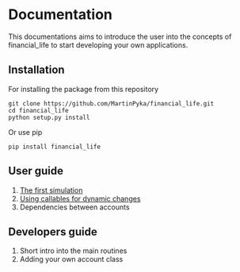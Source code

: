 # Documentation

This documentations aims to introduce the user into the concepts of financial_life to start developing your own applications.

## Installation

For installing the package from this repository

	git clone https://github.com/MartinPyka/financial_life.git
	cd financial_life
	python setup.py install

Or use pip

 	pip install financial_life

## User guide

1. [The first simulation](01_first_simulation.md)
2. [Using callables for dynamic changes](02_using_callables_for_dynamic_changes.md)
3. Dependencies between accounts

## Developers guide

1. Short intro into the main routines
2. Adding your own account class
